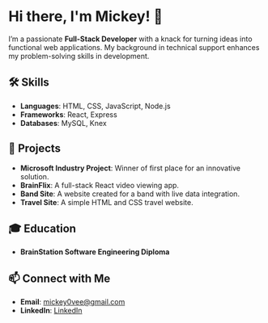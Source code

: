 # Hi there, I'm Mickey! 👋

I’m a passionate **Full-Stack Developer** with a knack for turning ideas into functional web applications. My background in technical support enhances my problem-solving skills in development.

## 🛠️ Skills
- **Languages**: HTML, CSS, JavaScript, Node.js
- **Frameworks**: React, Express
- **Databases**: MySQL, Knex

## 🌟 Projects
- **Microsoft Industry Project**: Winner of first place for an innovative solution.
- **BrainFlix**: A full-stack React video viewing app.
- **Band Site**: A website created for a band with live data integration.
- **Travel Site**: A simple HTML and CSS travel website.

## 🎓 Education
- **BrainStation Software Engineering Diploma**  

## 📫 Connect with Me
- **Email**: mickey0vee@gmail.com
- **LinkedIn**: [LinkedIn](https://www.linkedin.com/in/mickey-vee/)
